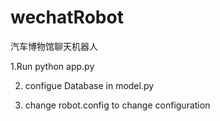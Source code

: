 # wechatRobot
汽车博物馆聊天机器人

1.Run
  python app.py
  
2. configue Database in model.py

3. change robot.config to change configuration
